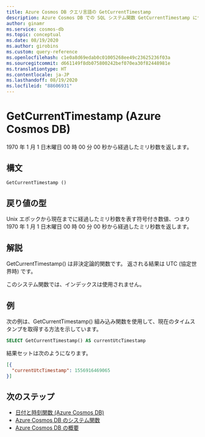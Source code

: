 ```yaml
---
title: Azure Cosmos DB クエリ言語の GetCurrentTimestamp
description: Azure Cosmos DB での SQL システム関数 GetCurrentTimestamp について学習します。
author: ginamr
ms.service: cosmos-db
ms.topic: conceptual
ms.date: 08/19/2020
ms.author: girobins
ms.custom: query-reference
ms.openlocfilehash: c1e0a8d69edab0c01005268ee49c23625236f03a
ms.sourcegitcommit: d661149f8db075800242bef070ea30f82448981e
ms.translationtype: HT
ms.contentlocale: ja-JP
ms.lasthandoff: 08/19/2020
ms.locfileid: "88606931"
---
```

# <a name="getcurrenttimestamp-azure-cosmos-db"></a>GetCurrentTimestamp (Azure Cosmos DB)

 1970 年 1 月 1 日木曜日 00 時 00 分 00 秒から経過したミリ秒数を返します。
  
## <a name="syntax"></a>構文
  
```sql
GetCurrentTimestamp ()  
```  
  
## <a name="return-types"></a>戻り値の型
  
Unix エポックから現在までに経過したミリ秒数を表す符号付き数値、つまり 1970 年 1 月 1 日木曜日 00 時 00 分 00 秒から経過したミリ秒数を返します。

## <a name="remarks"></a>解説

GetCurrentTimestamp() は非決定論的関数です。 返される結果は UTC (協定世界時) です。

このシステム関数では、インデックスは使用されません。

## <a name="examples"></a>例
  
  次の例は、GetCurrentTimestamp() 組み込み関数を使用して、現在のタイムスタンプを取得する方法を示しています。
  
```sql
SELECT GetCurrentTimestamp() AS currentUtcTimestamp
```  
  
 結果セットは次のようになります。
  
```json
[{
  "currentUtcTimestamp": 1556916469065
}]  
```

## <a name="next-steps"></a>次のステップ

- [日付と時刻関数 (Azure Cosmos DB)](sql-query-date-time-functions.md)
- [Azure Cosmos DB のシステム関数](sql-query-system-functions.md)
- [Azure Cosmos DB の概要](introduction.md)
